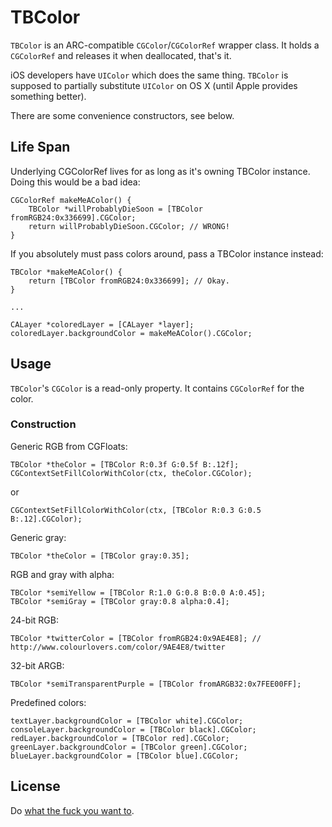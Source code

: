 TBColor
=======

`TBColor` is an ARC-compatible `CGColor`/`CGColorRef` wrapper class. It holds a `CGColorRef` and releases it when deallocated, that's it.

iOS developers have `UIColor` which does the same thing. `TBColor` is supposed to partially substitute `UIColor` on OS X (until Apple provides something better).

There are some convenience constructors, see below.

Life Span
---------

Underlying CGColorRef lives for as long as it's owning TBColor instance. Doing this would be a bad idea:

    CGColorRef makeMeAColor() {
        TBColor *willProbablyDieSoon = [TBColor fromRGB24:0x336699].CGColor;
        return willProbablyDieSoon.CGColor; // WRONG!
    }

If you absolutely must pass colors around, pass a TBColor instance instead:

    TBColor *makeMeAColor() {
        return [TBColor fromRGB24:0x336699]; // Okay.
    }

    ...

    CALayer *coloredLayer = [CALayer *layer];
    coloredLayer.backgroundColor = makeMeAColor().CGColor;


Usage
-----

`TBColor`'s `CGColor` is a read-only property. It contains `CGColorRef` for the color.

### Construction

Generic RGB from CGFloats:

    TBColor *theColor = [TBColor R:0.3f G:0.5f B:.12f];
    CGContextSetFillColorWithColor(ctx, theColor.CGColor);

or

    CGContextSetFillColorWithColor(ctx, [TBColor R:0.3 G:0.5 B:.12].CGColor);

Generic gray:

    TBColor *theColor = [TBColor gray:0.35];

RGB and gray with alpha: 
    
    TBColor *semiYellow = [TBColor R:1.0 G:0.8 B:0.0 A:0.45];
    TBColor *semiGray = [TBColor gray:0.8 alpha:0.4];

24-bit RGB:

    TBColor *twitterColor = [TBColor fromRGB24:0x9AE4E8]; // http://www.colourlovers.com/color/9AE4E8/twitter

32-bit ARGB:

    TBColor *semiTransparentPurple = [TBColor fromARGB32:0x7FEE00FF];

Predefined colors:
    
    textLayer.backgroundColor = [TBColor white].CGColor;
    consoleLayer.backgroundColor = [TBColor black].CGColor;
    redLayer.backgroundColor = [TBColor red].CGColor;
    greenLayer.backgroundColor = [TBColor green].CGColor;
    blueLayer.backgroundColor = [TBColor blue].CGColor;

License
-------

Do [what the fuck you want to][WTFPL].

[WTFPL]: http://sam.zoy.org/wtfpl/
